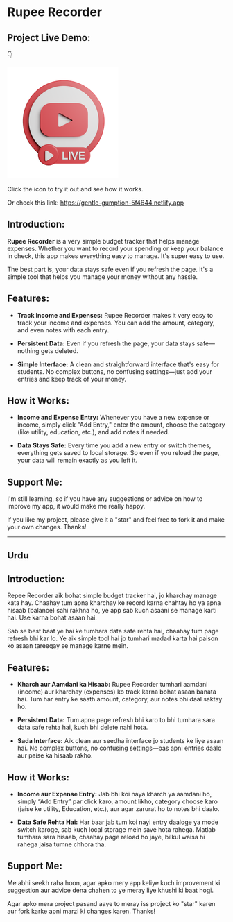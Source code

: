 # Rupee Recorder

## Project Live Demo:
👇

[![Project Screenshot](https://github.com/Alifaisal404/Rupee-Record/blob/master/assests/icons/live_logo.png)](https://gentle-gumption-5f4644.netlify.app/)

Click the icon to try it out and see how it works.

Or check this link: 
https://gentle-gumption-5f4644.netlify.app

## Introduction:
**Rupee Recorder** is a very simple budget tracker that helps manage expenses. Whether you want to record your spending or keep your balance in check, this app makes everything easy to manage. It's super easy to use.

The best part is, your data stays safe even if you refresh the page. It's a simple tool that helps you manage your money without any hassle.

## Features:
- **Track Income and Expenses:** Rupee Recorder makes it very easy to track your income and expenses. You can add the amount, category, and even notes with each entry.

- **Persistent Data:** Even if you refresh the page, your data stays safe—nothing gets deleted.

- **Simple Interface:** A clean and straightforward interface that's easy for students. No complex buttons, no confusing settings—just add your entries and keep track of your money.

## How it Works:
- **Income and Expense Entry:** Whenever you have a new expense or income, simply click "Add Entry," enter the amount, choose the category (like utility, education, etc.), and add notes if needed.

- **Data Stays Safe:** Every time you add a new entry or switch themes, everything gets saved to local storage. So even if you reload the page, your data will remain exactly as you left it.

## Support Me:
I'm still learning, so if you have any suggestions or advice on how to improve my app, it would make me really happy.

If you like my project, please give it a "star" and feel free to fork it and make your own changes.
Thanks!


---
Urdu 
---


## Introduction:
Repee Recorder aik bohat simple budget tracker hai, jo kharchay manage kata hay. Chaahay tum apna kharchay ke record karna chahtay ho ya apna hisaab (balance) sahi rakhna ho, ye app sab kuch asaani se manage karti hai. Use karna bohat asaan hai.

Sab se best baat ye hai ke tumhara data safe rehta hai, chaahay tum page refresh bhi kar lo. Ye aik simple tool hai jo tumhari madad karta hai paison ko asaan tareeqay se manage karne mein.

## Features:
- **Kharch aur Aamdani ka Hisaab:** Rupee Recorder tumhari aamdani (income) aur kharchay (expenses) ko track karna bohat asaan banata hai. Tum har entry ke saath amount, category, aur notes bhi daal saktay ho.

- **Persistent Data:** Tum apna page refresh bhi karo to bhi tumhara sara data safe rehta hai, kuch bhi delete nahi hota.

- **Sada Interface:** Aik clean aur seedha interface jo students ke liye asaan hai. No complex buttons, no confusing settings—bas apni entries daalo aur paise ka hisaab rakho.

## How it Works:
- **Income aur Expense Entry:** Jab bhi koi naya kharch ya aamdani ho, simply “Add Entry” par click karo, amount likho, category choose karo (jaise ke utility, Education, etc.), aur agar zarurat ho to notes bhi daalo.

- **Data Safe Rehta Hai:** Har baar jab tum koi nayi entry daaloge ya mode switch karoge, sab kuch local storage mein save hota rahega. Matlab tumhara sara hisaab, chaahay page reload ho jaye, bilkul waisa hi rahega jaisa tumne chhora tha.

## Support Me:
Me abhi seekh raha hoon, agar apko mery app keliye kuch improvement ki suggestion aur advice dena chahen to ye meray liye khushi ki baat hogi.

Agar apko mera project pasand aaye to meray iss project ko "star" karen aur fork karke apni marzi ki changes karen.
Thanks!
